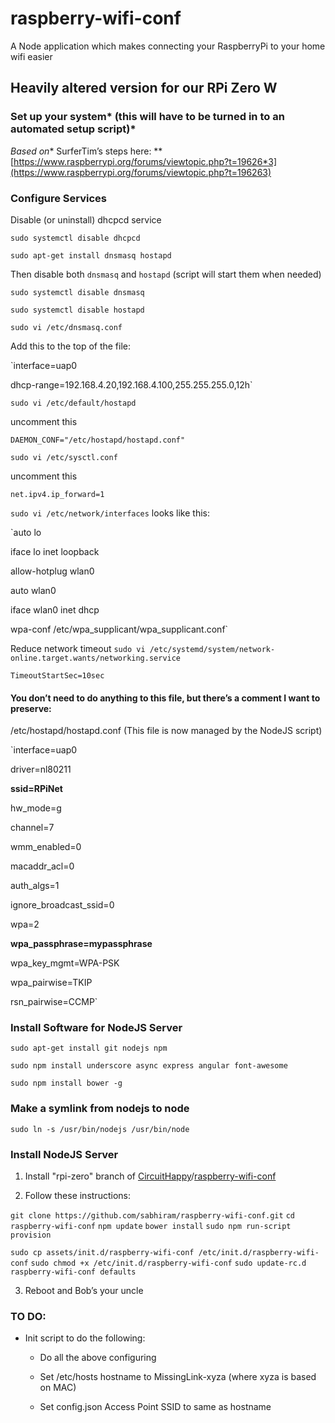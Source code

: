 # raspberry-wifi-conf

A Node application which makes connecting your RaspberryPi to your home wifi easier

## Heavily altered version for our RPi Zero W

### Set up your system* (this will have to be turned in to an automated setup script)*

*Based on** SurferTim’s steps here: **[https://www.raspberrypi.org/forums/viewtopic.php?t=19626*3](https://www.raspberrypi.org/forums/viewtopic.php?t=196263)

### Configure Services

Disable (or uninstall) dhcpcd service

`sudo systemctl disable dhcpcd`

`sudo apt-get install dnsmasq hostapd`

Then disable both `dnsmasq` and `hostapd` (script will start them when needed)

`sudo systemctl disable dnsmasq`

`sudo systemctl disable hostapd`

`sudo vi /etc/dnsmasq.conf`

Add this to the top of the file:

`interface=uap0

dhcp-range=192.168.4.20,192.168.4.100,255.255.255.0,12h`

`sudo vi /etc/default/hostapd`

uncomment this

`DAEMON_CONF="/etc/hostapd/hostapd.conf"`

`sudo vi /etc/sysctl.conf`

uncomment this

`net.ipv4.ip_forward=1`

`sudo vi /etc/network/interfaces`
looks like this:

`auto lo

iface lo inet loopback

allow-hotplug wlan0

auto wlan0

iface wlan0 inet dhcp

wpa-conf /etc/wpa_supplicant/wpa_supplicant.conf`

Reduce network timeout
`sudo vi /etc/systemd/system/network-online.target.wants/networking.service`

`TimeoutStartSec=10sec`

#### You don’t need to do anything to this file, but there’s a comment I want to preserve:

/etc/hostapd/hostapd.conf (This file is now managed by the NodeJS script)

`interface=uap0

driver=nl80211

**ssid=RPiNet**

hw_mode=g

channel=7

wmm_enabled=0

macaddr_acl=0

auth_algs=1

ignore_broadcast_ssid=0

wpa=2

**wpa_passphrase=mypassphrase**

wpa_key_mgmt=WPA-PSK

wpa_pairwise=TKIP

rsn_pairwise=CCMP`

### Install Software for NodeJS Server

`sudo apt-get install git nodejs npm`

`sudo npm install underscore async express angular font-awesome`

`sudo npm install bower -g`

### Make a symlink from nodejs to node

`sudo ln -s /usr/bin/nodejs /usr/bin/node`

### Install NodeJS Server

1. Install "rpi-zero" branch of [CircuitHappy](https://github.com/CircuitHappy)/[raspberry-wifi-conf](https://github.com/CircuitHappy/raspberry-wifi-conf)

2. Follow these instructions:

`git clone https://github.com/sabhiram/raspberry-wifi-conf.git`
`cd raspberry-wifi-conf`
`npm update`
`bower install`
`sudo npm run-script provision`

`sudo cp assets/init.d/raspberry-wifi-conf /etc/init.d/raspberry-wifi-conf`
`sudo chmod +x /etc/init.d/raspberry-wifi-conf`
`sudo update-rc.d raspberry-wifi-conf defaults`

3. Reboot and Bob’s your uncle

### TO DO:

* Init script to do the following:

    * Do all the above configuring

    * Set /etc/hosts hostname to MissingLink-xyza (where xyza is based on MAC)

    * Set config.json Access Point SSID to same as hostname
